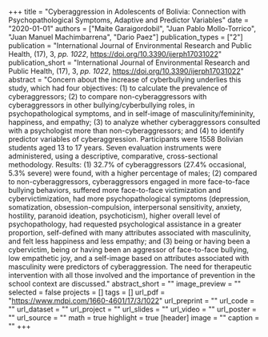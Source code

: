 +++
title = "Cyberaggression in Adolescents of Bolivia: Connection with Psychopathological Symptoms, Adaptive and Predictor Variables"
date = "2020-01-01"
authors = ["Maite Garaigordobil", "Juan Pablo Mollo-Torrico", "Juan Manuel Machimbarrena", "Dario Paez"]
publication_types = ["2"]
publication = "International Journal of Environmental Research and Public Health, (17), 3, _pp. 1022_, https://doi.org/10.3390/ijerph17031022"
publication_short = "International Journal of Environmental Research and Public Health, (17), 3, _pp. 1022_, https://doi.org/10.3390/ijerph17031022"
abstract = "Concern about the increase of cyberbullying underlies this study, which had four objectives: (1) to calculate the prevalence of cyberaggressors; (2) to compare non-cyberaggressors with cyberaggressors in other bullying/cyberbullying roles, in psychopathological symptoms, and in self-image of masculinity/femininity, happiness, and empathy; (3) to analyze whether cyberaggressors consulted with a psychologist more than non-cyberaggressors; and (4) to identify predictor variables of cyberaggression. Participants were 1558 Bolivian students aged 13 to 17 years. Seven evaluation instruments were administered, using a descriptive, comparative, cross-sectional methodology. Results: (1) 32.7% of cyberaggressors (27.4% occasional, 5.3% severe) were found, with a higher percentage of males; (2) compared to non-cyberaggressors, cyberaggressors engaged in more face-to-face bullying behaviors, suffered more face-to-face victimization and cybervictimization, had more psychopathological symptoms (depression, somatization, obsession-compulsion, interpersonal sensitivity, anxiety, hostility, paranoid ideation, psychoticism), higher overall level of psychopathology, had requested psychological assistance in a greater proportion, self-defined with many attributes associated with masculinity, and felt less happiness and less empathy; and (3) being or having been a cybervictim, being or having been an aggressor of face-to-face bullying, low empathetic joy, and a self-image based on attributes associated with masculinity were predictors of cyberaggression. The need for therapeutic intervention with all those involved and the importance of prevention in the school context are discussed."
abstract_short = ""
image_preview = ""
selected = false
projects = []
tags = []
url_pdf = "https://www.mdpi.com/1660-4601/17/3/1022"
url_preprint = ""
url_code = ""
url_dataset = ""
url_project = ""
url_slides = ""
url_video = ""
url_poster = ""
url_source = ""
math = true
highlight = true
[header]
image = ""
caption = ""
+++
